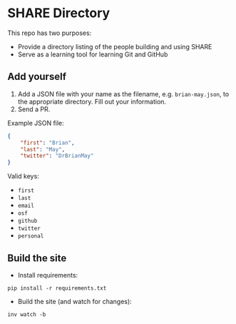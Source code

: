 # SHARE Directory

This repo has two purposes:

- Provide a directory listing of the people building and using SHARE
- Serve as a learning tool for learning Git and GitHub

## Add yourself

1. Add a JSON file with your name as the filename, e.g. `brian-may.json`, to the appropriate directory. Fill out your information.
2. Send a PR.

Example JSON file:

```json
{
    "first": "Brian",
    "last": "May",
    "twitter": "DrBrianMay"
}
```

Valid keys:

- `first`
- `last`
- `email`
- `osf`
- `github`
- `twitter`
- `personal`

## Build the site

- Install requirements:

```
pip install -r requirements.txt
```

- Build the site (and watch for changes):

```
inv watch -b
```
